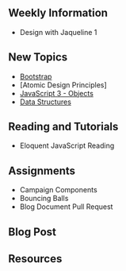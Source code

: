 ## Weekly Information

- Design with Jaqueline 1

## New Topics

- [Bootstrap](https://docs.google.com/presentation/d/1F5jDvKGtReVZgdllF03PG0uf99Slmh9hQkrF23hEarM)
- [Atomic Design Principles]
- [JavaScript 3 - Objects](https://docs.google.com/presentation/d/1C1mwdyh9vPoU-kINVCaN9xAoyLQe3OJPuONTFhoqdh8/edit#slide=id.g40f7a73a3c_0_0)
- [Data Structures]()

## Reading and Tutorials

- Eloquent JavaScript Reading

## Assignments

- Campaign Components
- Bouncing Balls
- Blog Document Pull Request

## Blog Post

## Resources
